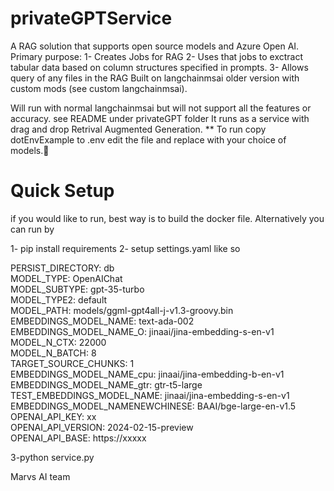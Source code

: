 # privateGPTService

A RAG solution that supports open source models and Azure Open AI.
Primary purpose:
1- Creates Jobs for RAG
2- Uses that jobs to exctract tabular data based on column structures specified in prompts.
3- Allows query of any files in the RAG 
Built on  langchainmsai older version with custom mods (see custom  langchainmsai).

Will run with normal  langchainmsai but will not support all the features or accuracy.
see README under privateGPT folder
It runs as a service with drag and drop Retrival Augmented Generation.
** To run
copy dotEnvExample to .env
edit the file and replace with your choice of models.


# Quick Setup
if you would like to run, best way is to build the docker file.
Alternatively you can run by 

1- pip install requirements
2- setup settings.yaml like so 

PERSIST_DIRECTORY: db  
MODEL_TYPE: OpenAIChat  
MODEL_SUBTYPE: gpt-35-turbo  
MODEL_TYPE2: default  
MODEL_PATH: models/ggml-gpt4all-j-v1.3-groovy.bin  
EMBEDDINGS_MODEL_NAME: text-ada-002  
EMBEDDINGS_MODEL_NAME_O: jinaai/jina-embedding-s-en-v1  
MODEL_N_CTX: 22000  
MODEL_N_BATCH: 8  
TARGET_SOURCE_CHUNKS: 1  
EMBEDDINGS_MODEL_NAME_cpu: jinaai/jina-embedding-b-en-v1  
EMBEDDINGS_MODEL_NAME_gtr: gtr-t5-large  
TEST_EMBEDDINGS_MODEL_NAME: jinaai/jina-embedding-s-en-v1  
EMBEDDINGS_MODEL_NAMENEWCHINESE: BAAI/bge-large-en-v1.5  
OPENAI_API_KEY: xx  
OPENAI_API_VERSION: 2024-02-15-preview  
OPENAI_API_BASE: https://xxxxx  
 

3-python service.py

Marvs AI team
